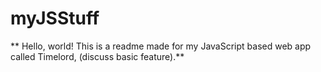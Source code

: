 # myJSStuff

** Hello, world! This is a readme made for my JavaScript based web app called Timelord, (discuss basic feature).**